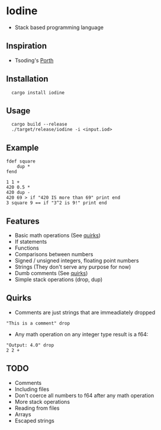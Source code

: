 # Iodine
 - Stack based programming language

## Inspiration
 - Tsoding's [Porth](https://gitlab.com/tsoding/porth)

## Installation
```console
  cargo install iodine
```


## Usage
```console
  cargo build --release
  ./target/release/iodine -i <input.iod>
```

## Example
```
fdef square
    dup *
fend

1 1 +
420 0.5 *
420 dup -
420 69 > if "420 IS more than 69" print end
3 square 9 == if "3^2 is 9!" print end
```

## Features
 - Basic math operations (See [quirks](#quirks))
 - If statements
 - Functions
 - Comparisons between numbers
 - Signed / unsigned integers, floating point numbers
 - Strings (They don't serve any purpose for now)
 - Dumb comments (See [quirks](#quirks))
 - Simple stack operations (drop, dup)

## Quirks
 - Comments are just strings that are immeadiately dropped
 ```
 "This is a comment" drop
 ```
 - Any math operation on any integer type result is a f64:
 ```
 "Output: 4.0" drop
 2 2 +
 ```

## TODO
 - Comments
 - Including files
 - Don't coerce all numbers to f64 after any math operation
 - More stack operations
 - Reading from files
 - Arrays
 - Escaped strings

